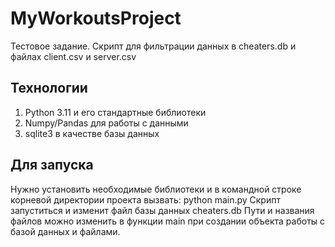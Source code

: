 # MyWorkoutsProject

Тестовое задание. Скрипт для фильтрации данных в cheaters.db и файлах client.csv и server.csv

## Технологии
1. Python 3.11 и его стандартные библиотеки
2. Numpy/Pandas для работы с данными
3. sqlite3 в качестве базы данных

## Для запуска
Нужно установить необходимые библиотеки и в командной строке корневой директории проекта вызвать:
python main.py
Скрипт запуститься и изменит файл базы данных cheaters.db
Пути и названия файлов можно изменить в функции main при создании объекта работы с базой данных и файлами.